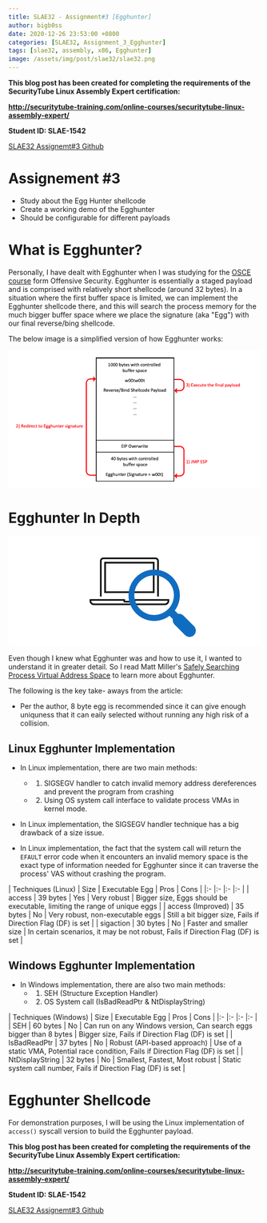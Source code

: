 ```yaml
---
title: SLAE32 - Assignment#3 [Egghunter]
author: bigb0ss
date: 2020-12-26 23:53:00 +0800
categories: [SLAE32, Assignment_3_Egghunter]
tags: [slae32, assembly, x86, Egghunter]
image: /assets/img/post/slae32/slae32.png
---
```


<b>This blog post has been created for completing the requirements of the SecurityTube Linux Assembly Expert certification:</b>

<b>http://securitytube-training.com/online-courses/securitytube-linux-assembly-expert/</b>

<b>Student ID: SLAE-1542</b>

[SLAE32 Assignemt#3 Github](https://github.com/bigb0sss/SLAE32)

# Assignement #3 
* Study about the Egg Hunter shellcode
* Create a working demo of the Egghunter
* Should be configurable for different payloads

# What is Egghunter?
Personally, I have dealt with Egghunter when I was studying for the [OSCE course](https://www.offensive-security.com/offsec/retiring-ctp-intro-new-courses/) form Offensive Security. Egghunter is essentially a staged payload and is comprised with relatively short shellcode (around 32 bytes). In a situation where the first buffer space is limited, we can implement the Egghunter shellcode there, and this will search the process memory for the much bigger buffer space where we place the signature (aka "Egg") with our final reverse/bing shellcode.

The below image is a simplified version of how Egghunter works: 

![image](/assets/img/post/slae32/assignment3/01.png)

# Egghunter In Depth

![image](/assets/img/post/slae32/assignment3/02.png)

Even though I knew what Egghunter was and how to use it, I wanted to understand it in greater detail. So I read Matt Miller's [Safely Searching Process Virtual Address Space](http://www.hick.org/code/skape/papers/egghunt-shellcode.pdf) to learn more about Egghunter. 

The following is the key take- aways from the article:

* Per the author, 8 byte egg is recommended since it can give enough uniquness that it can eaily selected without running any high risk of a collision. 

## Linux Egghunter Implementation

* In Linux implementation, there are two main methods: 
    * 1) SIGSEGV handler to catch invalid memory address dereferences and prevent the program from crashing
    * 2) Using OS system call interface to validate process VMAs in kernel mode. 

* In Linux implementation, the SIGSEGV handler technique has a big drawback of a size issue. 

* In Linux implementation, the fact that the system call will return the `EFAULT` error code when it encounters an invalid memory space is the exact type of information needed for Egghunter since it can traverse the process' VAS without crashing the program. 

| Techniques (Linux) | Size | Executable Egg | Pros | Cons |
|:- |:- |:- |:- |
| access | 39 bytes | Yes | Very robust | Bigger size, Eggs should be executable, limiting the range of unique eggs |
| access (Improved) | 35 bytes | No | Very robust, non-executable eggs | Still a bit bigger size, Fails if Direction Flag (DF) is set | 
| sigaction | 30 bytes | No | Faster and smaller size | In certain scenarios, it may be not robust, Fails if Direction Flag (DF) is set |

## Windows Egghunter Implementation

* In Windows implementation, there are also two main methods:
    * 1) SEH (Structure Exception Handler)
    * 2) OS System call (IsBadReadPtr & NtDisplayString)

| Techniques (Windows) | Size | Executable Egg | Pros | Cons |
|:- |:- |:- |:- |
| SEH | 60 bytes | No | Can run on any Windows version, Can search eggs bigger than 8 bytes | Bigger size, Fails if Direction Flag (DF) is set |
| IsBadReadPtr | 37 bytes | No | Robust (API-based approach) | Use of a static VMA, Potential race condition, Fails if Direction Flag (DF) is set |
| NtDisplayString | 32 bytes | No | Smallest, Fastest, Most robust | Static system call number, Fails if Direction Flag (DF) is set |

# Egghunter Shellcode
For demonstration purposes, I will be using the Linux implementation of `access()` syscall version to build the Egghunter payload. 


<b>This blog post has been created for completing the requirements of the SecurityTube Linux Assembly Expert certification:</b>

<b>http://securitytube-training.com/online-courses/securitytube-linux-assembly-expert/</b>

<b>Student ID: SLAE-1542</b>

[SLAE32 Assignemt#3 Github](https://github.com/bigb0sss/SLAE32)